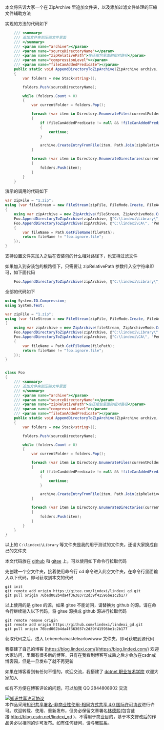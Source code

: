 
本文将告诉大家一个在 ZipArchive 里追加文件夹，以及添加过滤文件处理的压缩文件辅助方法

<!--more-->


<!-- CreateTime:2024/04/26 17:39:20 -->

<!-- 发布 -->
<!-- 博客 -->

实现的方法的代码如下

```csharp
    /// <summary>
    /// 追加文件夹到压缩文件里面
    /// </summary>
    /// <param name="archive"></param>
    /// <param name="sourceDirectoryName"></param>
    /// <param name="zipRelativePath">在压缩包里面的相对路径</param>
    /// <param name="compressionLevel"></param>
    /// <param name="fileCanAddedPredicate"></param>
    public static void AppendDirectoryToZipArchive(ZipArchive archive, string sourceDirectoryName, string zipRelativePath, CompressionLevel compressionLevel = CompressionLevel.Fastest, Predicate<string>? fileCanAddedPredicate = null)
    {
        var folders = new Stack<string>();

        folders.Push(sourceDirectoryName);

        while (folders.Count > 0)
        {
            var currentFolder = folders.Pop();

            foreach (var item in Directory.EnumerateFiles(currentFolder))
            {
                if (fileCanAddedPredicate != null && !fileCanAddedPredicate(item))
                {
                    continue;
                }

                archive.CreateEntryFromFile(item, Path.Join(zipRelativePath, Path.GetRelativePath(sourceDirectoryName, item)), compressionLevel);
            }

            foreach (var item in Directory.EnumerateDirectories(currentFolder))
            {
                folders.Push(item);
            }
        }
    }
```

演示的调用的代码如下

```csharp
var zipFile = "1.zip";
using (var fileStream = new FileStream(zipFile, FileMode.Create, FileAccess.Write))
{
    using var zipArchive = new ZipArchive(fileStream, ZipArchiveMode.Create, leaveOpen: true/*自己释放 FileStream 对象*/, Encoding.UTF8);
    Foo.AppendDirectoryToZipArchive(zipArchive, @"C:\lindexi\Library\", "Lib");
    Foo.AppendDirectoryToZipArchive(zipArchive, @"C:\lindexi\CA\", "Pem", fileCanAddedPredicate: filePath =>
    {
        var fileName = Path.GetFileName(filePath);
        return fileName != "foo.ignore.file";
    });
}
```

支持设置文件夹加入之后在安装包的什么相对路径下，也支持过滤文件

如果加入到安装包的根路径下，只需要让 zipRelativePath 参数传入空字符串即可，如下面代码

```csharp
    Foo.AppendDirectoryToZipArchive(zipArchive, @"C:\lindexi\Library\", "");
```

全部的代码如下

```csharp
using System.IO.Compression;
using System.Text;

var zipFile = "1.zip";
using (var fileStream = new FileStream(zipFile, FileMode.Create, FileAccess.Write))
{
    using var zipArchive = new ZipArchive(fileStream, ZipArchiveMode.Create, leaveOpen: true/*自己释放 FileStream 对象*/, Encoding.UTF8);
    Foo.AppendDirectoryToZipArchive(zipArchive, @"C:\lindexi\Library\", "Lib");
    Foo.AppendDirectoryToZipArchive(zipArchive, @"C:\lindexi\CA\", "Pem", fileCanAddedPredicate: filePath =>
    {
        var fileName = Path.GetFileName(filePath);
        return fileName != "foo.ignore.file";
    });
}


class Foo
{
    /// <summary>
    /// 追加文件夹到压缩文件里面
    /// </summary>
    /// <param name="archive"></param>
    /// <param name="sourceDirectoryName"></param>
    /// <param name="zipRelativePath">在压缩包里面的相对路径</param>
    /// <param name="compressionLevel"></param>
    /// <param name="fileCanAddedPredicate"></param>
    public static void AppendDirectoryToZipArchive(ZipArchive archive, string sourceDirectoryName, string zipRelativePath, CompressionLevel compressionLevel = CompressionLevel.Fastest, Predicate<string>? fileCanAddedPredicate = null)
    {
        var folders = new Stack<string>();

        folders.Push(sourceDirectoryName);

        while (folders.Count > 0)
        {
            var currentFolder = folders.Pop();

            foreach (var item in Directory.EnumerateFiles(currentFolder))
            {
                if (fileCanAddedPredicate != null && !fileCanAddedPredicate(item))
                {
                    continue;
                }

                archive.CreateEntryFromFile(item, Path.Join(zipRelativePath, Path.GetRelativePath(sourceDirectoryName, item)), compressionLevel);
            }

            foreach (var item in Directory.EnumerateDirectories(currentFolder))
            {
                folders.Push(item);
            }
        }
    }
}
```

以上的 `C:\lindexi\Library` 等文件夹是我的用于测试的文件夹，还请大家换成自己的文件夹

本文代码放在 [github](https://github.com/lindexi/lindexi_gd/tree/76bed002b4da4f363037c2d39f41596be1c2b177/LebenehainaiJelearlowiwaw) 和 [gitee](https://gitee.com/lindexi/lindexi_gd/tree/76bed002b4da4f363037c2d39f41596be1c2b177/LebenehainaiJelearlowiwaw) 上，可以使用如下命令行拉取代码

先创建一个空文件夹，接着使用命令行 cd 命令进入此空文件夹，在命令行里面输入以下代码，即可获取到本文的代码

```
git init
git remote add origin https://gitee.com/lindexi/lindexi_gd.git
git pull origin 76bed002b4da4f363037c2d39f41596be1c2b177
```

以上使用的是 gitee 的源，如果 gitee 不能访问，请替换为 github 的源。请在命令行继续输入以下代码，将 gitee 源换成 github 源进行拉取代码

```
git remote remove origin
git remote add origin https://github.com/lindexi/lindexi_gd.git
git pull origin 76bed002b4da4f363037c2d39f41596be1c2b177
```

获取代码之后，进入 LebenehainaiJelearlowiwaw 文件夹，即可获取到源代码


我搭建了自己的博客 [https://blog.lindexi.com/](https://blog.lindexi.com/) 欢迎大家访问，里面有很多新的博客。只有在我看到博客写成熟之后才会放在csdn或博客园，但是一旦发布了就不再更新

如果在博客看到有任何不懂的，欢迎交流，我搭建了 [dotnet 职业技术学院](https://t.me/dotnet_campus) 欢迎大家加入

如有不方便在博客评论的问题，可以加我 QQ 2844808902 交流

<a rel="license" href="http://creativecommons.org/licenses/by-nc-sa/4.0/"><img alt="知识共享许可协议" style="border-width:0" src="https://licensebuttons.net/l/by-nc-sa/4.0/88x31.png" /></a><br />本作品采用<a rel="license" href="http://creativecommons.org/licenses/by-nc-sa/4.0/">知识共享署名-非商业性使用-相同方式共享 4.0 国际许可协议</a>进行许可。欢迎转载、使用、重新发布，但务必保留文章署名[林德熙](http://blog.csdn.net/lindexi_gd)(包含链接:http://blog.csdn.net/lindexi_gd )，不得用于商业目的，基于本文修改后的作品务必以相同的许可发布。如有任何疑问，请与我[联系](mailto:lindexi_gd@163.com)。